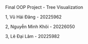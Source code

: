 Final OOP Project - Tree Visualization

1, Vũ Hải Đăng - 20225962

2, Nguyễn Minh Khôi - 20226050

3, Lê Đại Lâm - 20225982
